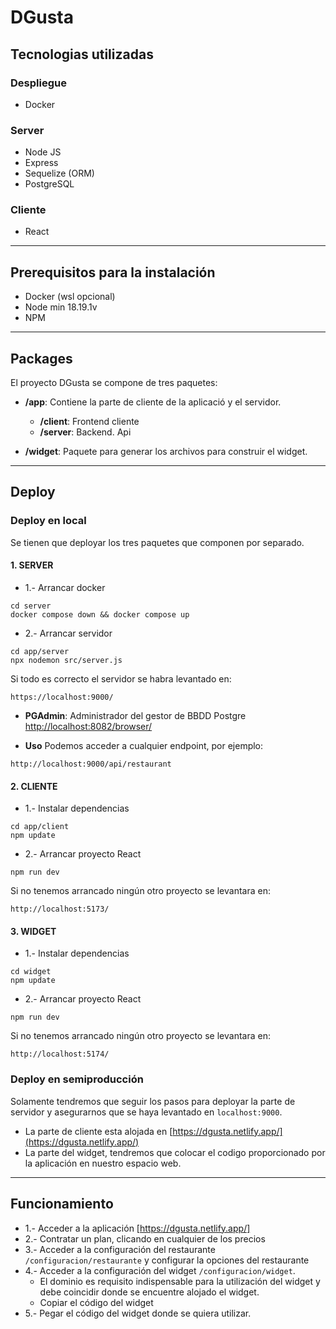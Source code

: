 # DGusta

## Tecnologias utilizadas

### Despliegue

-   Docker

### Server

-   Node JS
-   Express
-   Sequelize (ORM)
-   PostgreSQL

### Cliente

-   React

---

## Prerequisitos para la instalación

-   Docker (wsl opcional)
-   Node min 18.19.1v
-   NPM

---

## Packages

El proyecto DGusta se compone de tres paquetes:

-   **/app**: Contiene la parte de cliente de la aplicació y el servidor.

    -   **/client**: Frontend cliente
    -   **/server**: Backend. Api

-   **/widget**: Paquete para generar los archivos para construir el widget.

---

## Deploy

### Deploy en local

Se tienen que deployar los tres paquetes que componen por separado.

#### 1. SERVER

-   1.- Arrancar docker

```
cd server
docker compose down && docker compose up
```

-   2.- Arrancar servidor

```
cd app/server
npx nodemon src/server.js
```

Si todo es correcto el servidor se habra levantado en:

```
https://localhost:9000/
```

-   **PGAdmin**: Administrador del gestor de BBDD Postgre  
    [http://localhost:8082/browser/](http://localhost:8082/browser/)

-   **Uso**
    Podemos acceder a cualquier endpoint, por ejemplo:

```
http://localhost:9000/api/restaurant
```

#### 2. CLIENTE

-   1.- Instalar dependencias

```
cd app/client
npm update
```

-   2.- Arrancar proyecto React

```
npm run dev
```

Si no tenemos arrancado ningún otro proyecto se levantara en:

```
http://localhost:5173/
```

#### 3. WIDGET

-   1.- Instalar dependencias

```
cd widget
npm update
```

-   2.- Arrancar proyecto React

```
npm run dev
```

Si no tenemos arrancado ningún otro proyecto se levantara en:

```
http://localhost:5174/
```

### Deploy en semiproducción

Solamente tendremos que seguir los pasos para deployar la parte de servidor y asegurarnos que se haya levantado en `localhost:9000`.

-   La parte de cliente esta alojada en [https://dgusta.netlify.app/](https://dgusta.netlify.app/)
-   La parte del widget, tendremos que colocar el codigo proporcionado por la aplicación en nuestro espacio web.

---

## Funcionamiento

-   1.- Acceder a la aplicación [https://dgusta.netlify.app/]
-   2.- Contratar un plan, clicando en cualquier de los precios
-   3.- Acceder a la configuración del restaurante `/configuracion/restaurante` y configurar la opciones del restaurante
-   4.- Acceder a la configuración del widget `/configuracion/widget`.
    -   El dominio es requisito indispensable para la utilización del widget y debe coincidir donde se encuentre alojado el widget.
    -   Copiar el código del widget
-   5.- Pegar el código del widget donde se quiera utilizar.
